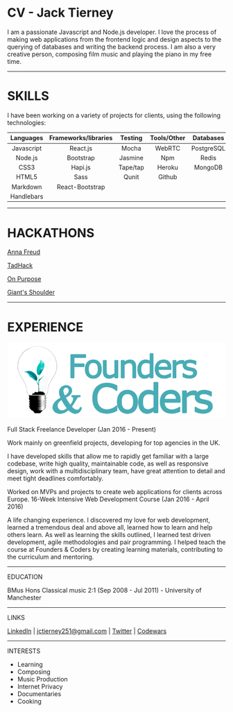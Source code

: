 
# CV - Jack Tierney
I am a passionate Javascript and Node.js developer. I love the process of making web applications from the frontend logic and design aspects to the querying of databases and writing the backend process. I am also a very creative person, composing film music and playing the piano in my free time.
*****************************************************
# SKILLS

I have been working on a variety of projects for clients, using the following technologies:


|Languages   |Frameworks/libraries   |Testing | Tools/Other |Databases  |
|:----------:|:---------------------:|:------:|:-----------:|:---------:|
| Javascript |React.js               |Mocha   | WebRTC |PostgreSQL  
| Node.js    | Bootstrap             |Jasmine | Npm    |Redis
| CSS3       | Hapi.js               |Tape/tap| Heroku |MongoDB
| HTML5      | Sass                  |Qunit   | Github
| Markdown   | React-Bootstrap       |        
| Handlebars |                       |

****************************************************************************
# HACKATHONS

[Anna Freud](hackathons/annafreud.md)

[TadHack](hackathons/tadhack.md)

[On Purpose](hackathons/onpurpose.md)

[Giant's Shoulder](hackathons/giatsshoulder.md)

************************************************************************
# EXPERIENCE


![fac logo](projects/fac.png)

Full Stack Freelance Developer (Jan 2016 - Present)

Work mainly on greenfield projects, developing for top agencies in the UK.

I have developed skills that allow me to rapidly get familiar with a large codebase, write high quality, maintainable code, as well as responsive design, work with a multidisciplinary team, have great attention to detail and meet tight deadlines comfortably.



Worked on MVPs and projects to create web applications for clients across Europe.
16-Week Intensive Web Development Course (Jan 2016 - April 2016)

A life changing experience. I discovered my love for web development, learned a tremendous deal and above all, learned how to learn and help others learn.
As well as learning the skills outlined, I learned test driven development, agile methodologies and pair programming.
I helped teach the course at Founders & Coders by creating learning materials, contributing to the curriculum and mentoring.

*********************************************

EDUCATION

BMus Hons Classical music 2:1 (Sep 2008 - Jul 2011) - University of Manchester

*******************************************************

LINKS

[LinkedIn](https://www.linkedin.com/in/jack-tierney-msta-cfte-a683a194?trk=nav_responsive_tab_profile_pic) | <jctierney251@gmail.com> | [Twitter](https://twitter.com/jctierney36251) | [Codewars](http://www.codewars.com/users/coding251)

******************************************************************
INTERESTS

* Learning
* Composing
* Music Production
* Internet Privacy
* Documentaries
* Cooking
